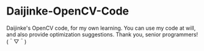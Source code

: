 # Daijinke-OpenCV-Code
Daijinke's OpenCV code, for my own learning. You can use my code at will, and also provide optimization suggestions. Thank you, senior programmers! (＾▽＾)
